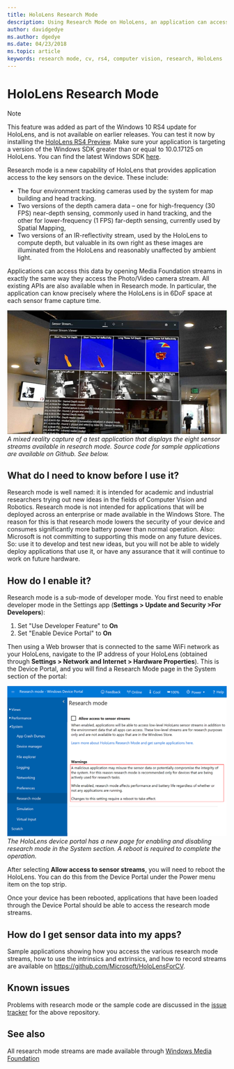 ```yaml
---
title: HoloLens Research Mode
description: Using Research Mode on HoloLens, an application can access key device sensor streams (depth, environment tracking, and IR-reflectivity).
author: davidgedye
ms.author: dgedye
ms.date: 04/23/2018
ms.topic: article
keywords: research mode, cv, rs4, computer vision, research, HoloLens
---
```


# HoloLens Research Mode

> [!NOTE]
> This feature was added as part of the Windows 10 RS4 update for HoloLens, and is not available on earlier releases. You can test it now by installing the [HoloLens RS4 Preview](hololens-rs4-preview.md). Make sure your application is targeting a version of the Windows SDK greater than or equal to 10.0.17125 on HoloLens. You can find the latest Windows SDK [here](https://developer.microsoft.com/en-US/windows/downloads/windows-10-sdk).

Research mode is a new capability of HoloLens that provides application access to the key sensors on the device. These include:
- The four environment tracking cameras used by the system for map building and head tracking.
- Two versions of the depth camera data – one for high-frequency (30 FPS) near-depth sensing, commonly used in hand tracking, and the other for lower-frequency (1 FPS) far-depth sensing, currently used by Spatial Mapping,
- Two versions of an IR-reflectivity stream, used by the HoloLens to compute depth, but valuable in its own right as these images are illuminated from the HoloLens and reasonably unaffected by ambient light.

Applications can access this data by opening Media Foundation streams in exactly the same way they access the Photo/Video camera stream.
All existing APIs are also available when in Research mode. In particular, the application can know precisely where the HoloLens is in 6DoF space at each sensor frame capture time.

![Research Mode app screenshot](images/sensor-stream-viewer.jpg)<br>
*A mixed reality capture of a test application that displays the eight sensor streams available in research mode. Source code for sample applications are available on Github. See below.*

## What do I need to know before I use it?

Research mode is well named: it is intended for academic and industrial researchers trying out new ideas in the fields of Computer Vision and Robotics.  Research mode is not intended for applications that will be deployed across an enterprise or made available in the Windows Store. The reason for this is that research mode lowers the security of your device and consumes significantly more battery power than normal operation.  Also: Microsoft is not committing to supporting this mode on any future devices. So: use it to develop and test new ideas, but you will not be able to widely deploy applications that use it, or have any assurance that it will continue to work on future hardware.

## How do I enable it?

Research mode is a sub-mode of developer mode. You first need to enable developer mode in the Settings app (**Settings > Update and Security >For Developers**):

1. Set "Use Developer Feature" to **On**
2. Set "Enable Device Portal" to **On**

Then using a Web browser that is connected to the same WiFi network as your HoloLens, navigate to the IP address of your HoloLens (obtained through **Settings > Network and Internet > Hardware Properties**). This is the Device Portal, and you will find a Research Mode page in the System section of the portal:

![Research Mode tab of HoloLens Device Portal](images/ResearchModeDevPortal.png)<br>
*The HoloLens device portal has a new page for enabling and disabling research mode in the System section. A reboot is required to complete the operation.*

After selecting **Allow access to sensor streams**, you will need to reboot the HoloLens. You can do this from the Device Portal under the Power menu item on the top strip.

Once your device has been rebooted, applications that have been loaded through the Device Portal should be able to access the research mode streams.

## How do I get sensor data into my apps?

Sample applications showing how you access the various research mode streams, how to use the intrinsics and extrinsics, and how to record streams are available on https://github.com/Microsoft/HoloLensForCV.

## Known issues

Problems with research mode or the sample code are discussed in the [issue tracker](https://github.com/Microsoft/HololensForCV/issues) for the above repository.

## See also

All research mode streams are made available through [Windows Media Foundation](https://msdn.microsoft.com/en-us/library/windows/desktop/ms694197(v=vs.85).aspx)
